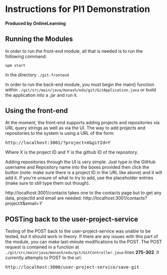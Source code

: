 # Instructions for PI1 Demonstration
#### Produced by OnlineLearning

## Running the Modules
In order to run the front-end module, all that is needed is to run the following command:
```
npm start
```
In the directory ```./git-frontend```

In order to run the back-end module, you must begin the main() function within ```./git/src/main/java/monash/edu/git/GitApplication.java``` or build the application into a .jar and run it.

## Using the front-end
At the moment, the front-end supports adding projects and repositories via URL query strings as well as via the UI. The way to add projects and repositories to the system is using a URL of the form:
<pre>
http://localhost:3001/?project=<i>X</i>&gitId=<i>Y</i>
</pre>
Where X is the project ID and Y is the github ID of the repository.

Adding repositories through the UI is very simple. Just type in the GitHub username and Repository name into the boxes provided then click the button (note: make sure there is a project ID in the URL like above) and it will add it. If you're unsure of what to try to add, use the placeholder entries (make sure to still type them out though).

http://localhost:3001/contacts takes one to the contacts page but to get any data, projectId and email are needed: 
http://localhost:3001/contacts?project<i>X</i>&email=<i>Y</i>

## POSTing back to the user-project-service
Testing of the POST back to the user-project-service was unable to be tested, but it should work in theory. If there are any issues with this part of the module, you can make last-minute modifications to the POST. The POST request is contained in a function at ```./git/src/main/java/monash/edu/git/GitController.java``` lines **275-302**. It currently attempts to POST to the url.
<pre>
http://localhost:3000/user-project-service/save-git
</pre>